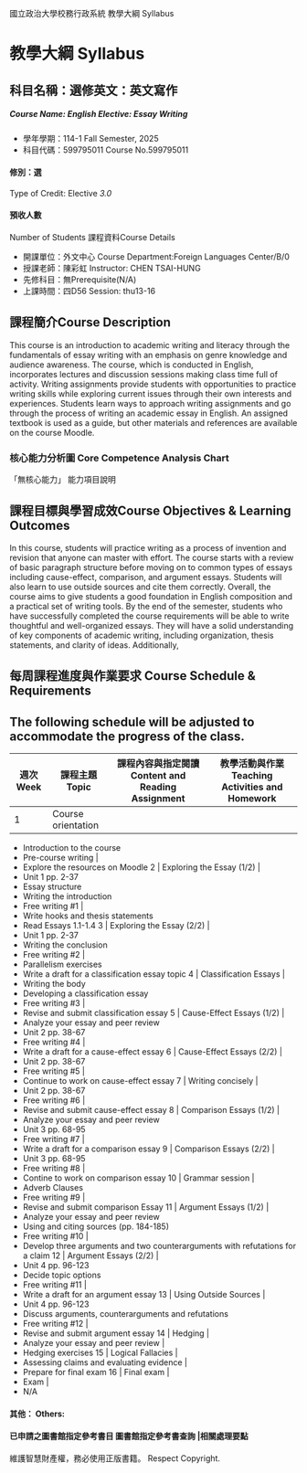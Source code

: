 國立政治大學校務行政系統 教學大綱 Syllabus
# 教學大綱 Syllabus
##  科目名稱：選修英文：英文寫作
#####  Course Name: English Elective: Essay Writing
  * 學年學期：114-1 Fall Semester, 2025 
  * 科目代碼：599795011 Course No.599795011
#### 修別：選
Type of Credit: Elective 
_3.0_
#### 預收人數
Number of Students
課程資料Course Details
  * 開課單位：外文中心 Course Department:Foreign Languages Center/B/0 
  * 授課老師：陳彩虹 Instructor: CHEN TSAI-HUNG 
  * 先修科目：無Prerequisite(N/A)
  * 上課時間：四D56 Session: thu13-16
##  課程簡介Course Description
This course is an introduction to academic writing and literacy through the fundamentals of essay writing with an emphasis on genre knowledge and audience awareness. The course, which is conducted in English, incorporates lectures and discussion sessions making class time full of activity. Writing assignments provide students with opportunities to practice writing skills while exploring current issues through their own interests and experiences. Students learn ways to approach writing assignments and go through the process of writing an academic essay in English. An assigned textbook is used as a guide, but other materials and references are available on the course Moodle.
###  核心能力分析圖 Core Competence Analysis Chart
「無核心能力」 
能力項目說明
##  課程目標與學習成效Course Objectives & Learning Outcomes 
In this course, students will practice writing as a process of invention and revision that anyone can master with effort. The course starts with a review of basic paragraph structure before moving on to common types of essays including cause-effect, comparison, and argument essays. Students will also learn to use outside sources and cite them correctly. Overall, the course aims to give students a good foundation in English composition and a practical set of writing tools.
By the end of the semester, students who have successfully completed the course requirements will be able to write thoughtful and well-organized essays. They will have a solid understanding of key components of academic writing, including organization, thesis statements, and clarity of ideas. Additionally,
##  每周課程進度與作業要求 Course Schedule & Requirements
The following schedule will be adjusted to accommodate the progress of the class.  
---  
週次 Week |  課程主題 Topic |  課程內容與指定閱讀 Content and Reading Assignment |  教學活動與作業 Teaching Activities and Homework  
---|---|---|---  
1 |  Course orientation | 
  * Introduction to the course
  * Pre-course writing
| 
  * Explore the resources on Moodle
2 |  Exploring the Essay (1/2) | 
  * Unit 1 pp. 2-37
  * Essay structure
  * Writing the introduction
  * Free writing #1
| 
  * Write hooks and thesis statements
  * Read Essays 1.1-1.4
3 |  Exploring the Essay (2/2) | 
  * Unit 1 pp. 2-37
  * Writing the conclusion
  * Free writing #2
| 
  * Parallelism exercises
  * Write a draft for a classification essay topic
4 |  Classification Essays | 
  * Writing the body
  * Developing a classification essay
  * Free writing #3
| 
  * Revise and submit classification essay
5 |  Cause-Effect Essays (1/2) | 
  * Analyze your essay and peer review
  * Unit 2 pp. 38-67
  * Free writing #4
| 
  * Write a draft for a cause-effect essay
6 |  Cause-Effect Essays (2/2) | 
  * Unit 2 pp. 38-67
  * Free writing #5
| 
  * Continue to work on cause-effect essay
7 |  Writing concisely | 
  * Unit 2 pp. 38-67
  * Free writing #6
| 
  * Revise and submit cause-effect essay
8 |  Comparison Essays (1/2) | 
  * Analyze your essay and peer review
  * Unit 3 pp. 68-95
  * Free writing #7
| 
  * Write a draft for a comparison essay
9 |  Comparison Essays (2/2) | 
  * Unit 3 pp. 68-95
  * Free writing #8
| 
  * Contine to work on comparison essay
10 |  Grammar session | 
  * Adverb Clauses
  * Free writing #9
| 
  * Revise and submit comparison Essay
11 | Argument Essays (1/2) | 
  * Analyze your essay and peer review
  * Using and citing sources (pp. 184-185)
  * Free writing #10
| 
  * Develop three arguments and two counterarguments with refutations for a claim
12 |  Argument Essays (2/2) | 
  * Unit 4 pp. 96-123
  * Decide topic options
  * Free writing #11
| 
  * Write a draft for an argument essay
13 |  Using Outside Sources | 
  * Unit 4 pp. 96-123
  * Discuss arguments, counterarguments and refutations
  * Free writing #12
| 
  * Revise and submit argument essay
14 |  Hedging | 
  * Analyze your essay and peer review
| 
  * Hedging exercises
15 |  Logical Fallacies | 
  * Assessing claims and evaluating evidence
| 
  * Prepare for final exam
16 |  Final exam | 
  * Exam
| 
  * N/A
####  其他： Others:
####  已申請之圖書館指定參考書目  圖書館指定參考書查詢 |相關處理要點
維護智慧財產權，務必使用正版書籍。 Respect Copyright.